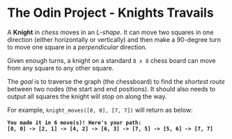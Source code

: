 # The Odin Project - Knights Travails

A **Knight** in *chess* moves in an *L-shape*.
It can move two squares in one direction (either horizontally or vertically) and then make a 90-degree turn to move one square in a *perpendicular* direction.

Given enough turns, a knight on a standard `8 x 8` chess board can move from any square to any other square.

The *goal* is to traverse the graph (the chessboard) to find the *shortest route* between two nodes (the start and end positions).
It should also needs to output all squares the knight will stop on along the way.

For example, `knight_moves([0, 0], [7, 7])` will return as below:

**`You made it in 6 move(s)! Here's your path:`<br>`[0, 0] -> [2, 1] -> [4, 2] -> [6, 3] -> [7, 5] -> [5, 6] -> [7, 7]`**

